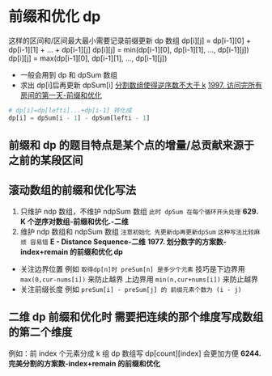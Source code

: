 # 前缀和优化 dp

这样的区间和/区间最大最小需要记录前缀更新 dp 数组
dp[i][j] = dp[i-1][0] + dp[i-1][1] + ... + dp[i-1][j]
dp[i][j] = min(dp[i-1][0], dp[i-1][1], ..., dp[i-1][j])
dp[i][j] = max(dp[i-1][0], dp[i-1][1], ..., dp[i-1][j])

- 一般会用到 dp 和 dpSum 数组
- 求出 dp[i]后再更新 dpSum[i]
  [分割数组使得逆序数不大于 k](089%20-%20Partitions%20and%20Inversions%EF%BC%88%E2%98%857%EF%BC%89.py)
  [1997. 访问完所有房间的第一天-前缀和优化](1997.%20%E8%AE%BF%E9%97%AE%E5%AE%8C%E6%89%80%E6%9C%89%E6%88%BF%E9%97%B4%E7%9A%84%E7%AC%AC%E4%B8%80%E5%A4%A9-%E5%89%8D%E7%BC%80%E5%92%8C%E4%BC%98%E5%8C%96.py)

```Python
# dp[i]=dp[lefti]...+dp[i-1] 转化成
dp[i] = dpSum[i - 1] - dpSum[lefti - 1]
```

## 前缀和 dp 的题目特点是某个点的增量/总贡献来源于之前的某段区间

## 滚动数组的前缀和优化写法

1. 只维护 ndp 数组，不维护 ndpSum 数组
   `此时 dpSum 在每个循环开头处理`
   **629. K 个逆序对数组-前缀和优化.-二维**
2. 维护 ndp 数组和 ndpSum 数组
   `注意初始化 先更新dp再更新dpSum`
   `这种写法比较麻烦 容易错`
   **E - Distance Sequence-二维**
   **1977. 划分数字的方案数-index+remain 的前缀和优化 dp**

- 关注边界位置 例如 `取得dp[n]时 preSum[n] 是多少个元素`
  技巧是下边界用 `max(0,cur-nums[i])` 来防止越界
  上边界用 `min(n,cur+nums[i])` 来防止越界
- 关注前缀长度 例如 `preSum[i] - preSum[j] 的 前缀元素个数为 (i - j)`

## 二维 dp 前缀和优化时 需要把连续的那个维度写成数组的第二个维度

例如：前 index 个元素分成 k 组 dp 数组写 dp[count][index] 会更加方便
**6244. 完美分割的方案数-index+remain 的前缀和优化**
